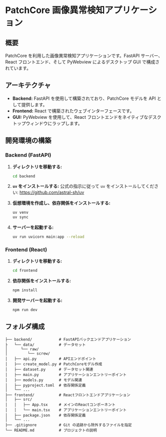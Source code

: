 # PatchCore 画像異常検知アプリケーション

## 概要

PatchCore を利用した画像異常検知アプリケーションです。FastAPI サーバー、React フロントエンド、そして PyWebview によるデスクトップ GUI で構成されています。

## アーキテクチャ

- **Backend:** FastAPI を使用して構築されており、PatchCore モデルを API として提供します。
- **Frontend:** React で構築されたウェブインターフェースです。
- **GUI:** PyWebview を使用して、React フロントエンドをネイティブなデスクトップウィンドウにラップします。

## 開発環境の構築

### Backend (FastAPI)

1. **ディレクトリを移動する:**

   ```bash
   cd backend
   ```

2. **`uv` をインストールする:**
   公式の指示に従って `uv` をインストールしてください: https://github.com/astral-sh/uv

3. **仮想環境を作成し、依存関係をインストールする:**

   ```bash
   uv venv
   uv sync
   ```

4. **サーバーを起動する:**
   ```bash
   uv run uvicorn main:app --reload
   ```

### Frontend (React)

1. **ディレクトリを移動する:**

   ```bash
   cd frontend
   ```

2. **依存関係をインストールする:**

   ```bash
   npm install
   ```

3. **開発サーバーを起動する:**
   ```bash
   npm run dev
   ```

## フォルダ構成

```
├── backend/            # FastAPIバックエンドアプリケーション
├   └── data/           # データセット
│      └── raw/
│         └── screw/
│   ├── api.py          # APIエンドポイント
│   ├── create_model.py # PatchCoreモデル作成
│   ├── dataset.py      # データセット関連
│   ├── main.py         # アプリケーションエントリーポイント
│   ├── models.py       # モデル関連
│   ├── pyproject.toml  # 依存関係定義
│   └── ...
├── frontend/           # Reactフロントエンドアプリケーション
│   ├── src/
│   │   ├── App.tsx     # メインのReactコンポーネント
│   │   └── main.tsx    # アプリケーションエントリーポイント
│   ├── package.json    # 依存関係定義
│   └── ...
├── .gitignore          # Git の追跡から除外するファイルを指定
└── README.md           # プロジェクトの説明
```
